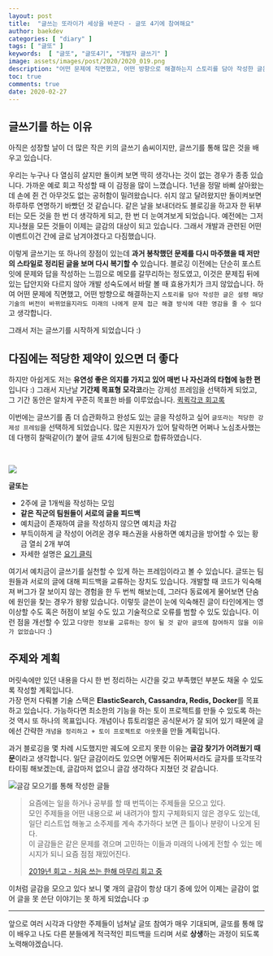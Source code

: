 ```yaml
---
layout: post
title:  "글쓰는 또라이가 세상을 바꾼다 - 글또 4기에 참여해요"
author: baekdev
categories: [ "diary" ]
tags: [ "글또" ]
keywords:  [ "글또", "글또4기", "개발자 글쓰기" ]  
image: assets/images/post/2020/2020_019.png   
description: "어떤 문제에 직면했고, 어떤 방향으로 해결하는지 스토리를 담아 작성한 글은 설령 해당 기술의 버전이 바뀌었을지라도 미래의 나에게 문제 접근 해결 방식에 대한 영감을 줄 수 있다고 생각합니다. 그래서 저는 글쓰기를 시작하게 되었습니다. 앞으로 글또에 참여하며 꾸준히 글을 작성하려고 합니다."  
toc: true
comments: true  
date: 2020-02-27  
---   
```


## 글쓰기를 하는 이유  

아직은 성장할 날이 더 많은 작은 키의 글쓰기 솜씨이지만, 글쓰기를 통해 많은 것을 배우고 있습니다.  

우리는 누구나 다 열심히 살지만 돌이켜 보면 딱히 생각나는 것이 없는 경우가 종종 있습니다. 가까운 예로 회고 작성할 때 이 감정을 많이 느꼈습니다. 1년을 정말 바삐 살아왔는데 손에 쥔 건 아무것도 없는 공허함이 밀려왔습니다. 쉬지 않고 달려왔지만 돌이켜보면 하루하루 연명하기 바빴던 것 같습니다. 같은 날을 보내더라도 블로깅을 하고자 한 뒤부터는 모든 것을 한 번 더 생각하게 되고, 한 번 더 눈여겨보게 되었습니다. 예전에는 그저 지나쳤을 모든 것들이 이제는 글감의 대상이 되고 있습니다. 그래서 개발과 관련된 어떤 이벤트이건 간에 글로 남겨야겠다고 다짐했습니다.  

이렇게 글쓰기는 또 하나의 장점이 있는데 **과거 봉착했던 문제를 다시 마주했을 때 저만의 스타일로 정리된 글을 보며 다시 복기할 수** 있습니다. 블로깅 이전에는 단순히 포스트잇에 문제와 답을 작성하는 느낌으로 메모를 갈무리하는 정도였고, 이것은 문제집 뒤에 있는 답안지와 다르지 않아 개발 성숙도에서 바랄 볼 때 효용가치가 크지 않았습니다. 하여 어떤 문제에 직면했고, 어떤 방향으로 해결하는지 `스토리를 담아 작성한 글은 설령 해당 기술의 버전이 바뀌었을지라도 미래의 나에게 문제 접근 해결 방식에 대한 영감을 줄 수 있다`고 생각합니다.  

그래서 저는 글쓰기를 시작하게 되었습니다 :)  


## 다짐에는 적당한 제약이 있으면 더 좋다  

하지만 아쉽게도 저는 **유연성 좋은 의지를 가지고 있어 매번 나 자신과의 타협에 능한 편**입니다 :) 그래서 지난날 **기간제 목표형 모각코**라는 강제성 프레임을 선택하게 되었고, 그 기간 동안은 알차게 꾸준히 목표한 바를 이루었습니다. [퀵퀵각코 회고록]({{site.url}}{{site.baseUrl}}/post/10)    

이번에는 글쓰기를 좀 더 습관화하고 완성도 있는 글을 작성하고 싶어 `글또라는 적당한 강제성 프레임`을 선택하게 되었습니다. 많은 지원자가 있어 탈락하면 어쩌나 노심초사했는데 다행히 찰떡같이(?) 붙어 글또 4기에 팀원으로 합류하였습니다.  

<br>

![]({{site.baseurl}}/{{site.assetsurl}}/images/post/2020/2020_019_002.png)  

**글또는**   
- 2주에 글 1개씩을 작성하는 모임  
- **같은 직군의 팀원들이 서로의 글을 피드백**  
- 예치금이 존재하여 글을 작성하지 않으면 예치금 차감  
- 부득이하게 글 작성이 어려운 경우 패스권을 사용하면 예치금을 방어할 수 있는 황금 열쇠 2개 부여  
- 자세한 설명은 <a href="https://www.notion.so/ac5b18a482fb4df497d4e8257ad4d516" target="_blank">요기 클릭</a>  
 
여기서 예치금이 글쓰기를 실천할 수 있게 하는 프레임이라고 볼 수 있습니다. 글또는 팀원들과 서로의 글에 대해 피드백을 교류하는 장치도 있습니다. 개발할 때 코드가 익숙해져 버그가 잘 보이지 않는 경험을 한 두 번씩 해보는데, 그러다 동료에게 물어보면 단숨에 원인을 찾는 경우가 왕왕 있습니다. 이렇듯 글쓴이 눈에 익숙해진 글이 타인에게는 영 이상할 수도 혹은 허점이 보일 수도 있고 기술적으로 오류를 범할 수 있도 있습니다. 이런 점을 개선할 수 있고 `다양한 정보를 교류하는 장이 될 것 같아 글또에 참여하지 않을 이유가 없었습니다` :)    

## 주제와 계획    

머릿속에만 있던 내용을 다시 한 번 정리하는 시간을 갖고 부족했던 부분도 채울 수 있도록 작성할 계획입니다.  
가장 먼저 다뤄볼 기술 스택은 **ElasticSearch, Cassandra, Redis, Docker**를 목표하고 있습니다. 가능하다면 최소한의 기능을 하는 토이 프로젝트를 만들 수 있도록 하는 것 역시 또 하나의 목표입니다. 개념이나 튜토리얼은 공식문서가 잘 되어 있기 때문에 글에선 간략한 `개념을 정리하고 + 토이 프로젝트로 아웃풋`을 만들 계획입니다.   

과거 블로깅을 몇 차례 시도했지만 궤도에 오르지 못한 이유는 **글감 찾기가 어려웠기 때문**이라고 생각합니다. 일단 글감이라도 있으면 어떻게든 쥐어짜서라도 글자를 또각또각 타이핑 해보겠는데, 글감마저 없으니 글감 생각하다 지쳤던 것 같습니다.    

![글감 모으기를 통해 작성한 글들]({{site.baseurl}}/{{site.assetsurl}}/images/post/2020/2020_019_001.png)  

> 요즘에는 일을 하거나 공부를 할 때 번뜩이는 주제들을 모으고 있다.  
> 모인 주제들을 어떤 내용으로 써 내려가야 할지 구체화되지 않은 경우도 있는데,  
> 일단 리스트업 해놓고 소주제를 계속 추가하다 보면 큰 틀이나 분량이 나오게 된다.  
> 이 글감들은 같은 문제를 겪으며 고민하는 이들과 미래의 나에게 전할 수 있는 메시지가 되니 요즘 점점 재밌어진다.  
> 
> [2019년 회고 - 처음 쓰는 한해 마무리 회고 중]({{site.url}}{{site.baseUrl}}/post/14/)  
     

이처럼 글감을 모으고 있다 보니 몇 개의 글감이 항상 대기 중에 있어 이제는 글감이 없어 글을 못 쓴단 이야기는 못 하게 되었습니다 :p  

---  

앞으로 여러 시각과 다양한 주제들이 넘쳐날 글또 참여가 매우 기대되며, 글또를 통해 많이 배우고 나도 다른 분들에게 적극적인 피드백을 드리며 서로 **상생**하는 과정이 되도록 노력해야겠습니다.  

<br/>
<br/>
<br/>

  


